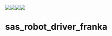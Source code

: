 ![](https://img.shields.io/github/license/juanjqo/constraints_manager)![](https://img.shields.io/github/contributors/juanjqo/constraints_manager)![](https://img.shields.io/github/last-commit/juanjqo/constraints_manager/main)![](https://img.shields.io/github/commit-activity/t/juanjqo/constraints_manager/main)
# sas_robot_driver_franka
